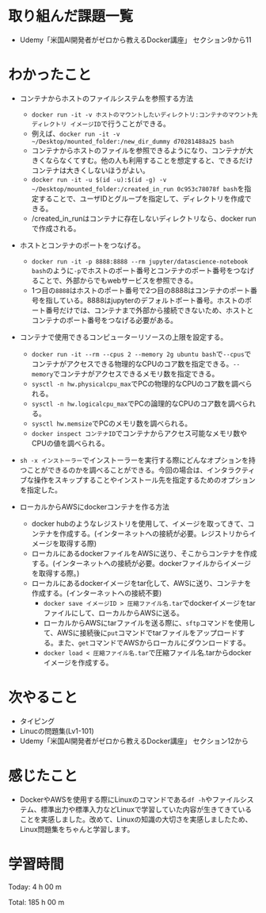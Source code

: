 # 取り組んだ課題一覧
- Udemy「米国AI開発者がゼロから教えるDocker講座」 セクション9から11

# わかったこと
- コンテナからホストのファイルシステムを参照する方法
  - `docker run -it -v ホストのマウントしたいディレクトリ:コンテナのマウント先ディレクトリ イメージID`で行うことができる。
  - 例えば、`docker run -it -v ~/Desktop/mounted_folder:/new_dir_dummy d70281488a25 bash`
  - コンテナからホストのファイルを参照できるようになり、コンテナが大きくならなくてすむ。他の人も利用することを想定すると、できるだけコンテナは大きくしないほうがよい。
  - `docker run -it -u $(id -u):$(id -g) -v ~/Desktop/mounted_folder:/created_in_run 0c953c78078f bash`を指定することで、ユーザIDとグループを指定して、ディレクトリを作成できる。
  - /created_in_runはコンテナに存在しないディレクトリなら、docker runで作成される。
- ホストとコンテナのポートをつなげる。
  - `docker run -it -p 8888:8888 --rm jupyter/datascience-notebook bash`のように`-p`でホストのポート番号とコンテナのポート番号をつなげることで、外部からでもwebサービスを参照できる。
  - 1つ目の`8888`はホストのポート番号で2つ目の8888はコンテナのポート番号を指している。8888はjupyterのデフォルトポート番号。ホストのポート番号だけでは、コンテナまで外部から接続できないため、ホストとコンテナのポート番号をつなげる必要がある。
- コンテナで使用できるコンピューターリソースの上限を設定する。
  - `docker run -it --rm --cpus 2 --memory 2g ubuntu bash`で`--cpus`でコンテナがアクセスできる物理的なCPUのコア数を指定できる。`--memory`でコンテナがアクセスできるメモリ数を指定できる。
  - `sysctl -n hw.physicalcpu_max`でPCの物理的なCPUのコア数を調べられる。
  - `sysctl -n hw.logicalcpu_max`でPCの論理的なCPUのコア数を調べられる。
  - `sysctl hw.memsize`でPCのメモリ数を調べられる。
  - `docker inspect コンテナID`でコンテナからアクセス可能なメモリ数やCPUの値を調べられる。

- `sh -x インストーラー`でインストーラーを実行する際にどんなオプションを持つことができるのかを調べることができる。今回の場合は、インタラクティブな操作をスキップすることやインストール先を指定するためのオプションを指定した。
- ローカルからAWSにdockerコンテナを作る方法
  - docker hubのようなレジストリを使用して、イメージを取ってきて、コンテナを作成する。(インターネットへの接続が必要。レジストリからイメージを取得する際)
  - ローカルにあるdockerファイルをAWSに送り、そこからコンテナを作成する。(インターネットへの接続が必要。dockerファイルからイメージを取得する際。)
  - ローカルにあるdockerイメージをtar化して、AWSに送り、コンテナを作成する。(インターネットへの接続不要)
    - `docker save イメージID > 圧縮ファイル名.tar`でdockerイメージをtarファイルにして、ローカルからAWSに送る。
    - ローカルからAWSにtarファイルを送る際に、`sftp`コマンドを使用して、AWSに接続後に`put`コマンドでtarファイルをアップロードする。また、`get`コマンドでAWSからローカルにダウンロードする。
    - `docker load < 圧縮ファイル名.tar`で圧縮ファイル名.tarからdockerイメージを作成する。
# 次やること
- タイピング
- Linucの問題集(Lv1-101)
- Udemy「米国AI開発者がゼロから教えるDocker講座」 セクション12から

# 感じたこと
- DockerやAWSを使用する際にLinuxのコマンドである`df -h`やファイルシステム、標準出力や標準入力などLinuxで学習していた内容が生きてきていることを実感しました。改めて、Linuxの知識の大切さを実感しましたため、Linux問題集をちゃんと学習します。

# 学習時間
Today: 4 h 00 m

Total: 185 h 00 m
